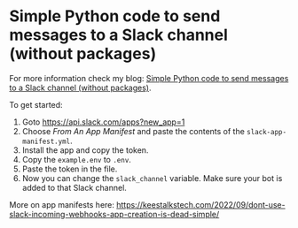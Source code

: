 # Simple Python code to send messages to a Slack channel (without packages)

For more information check my blog: <a href="https://keestalkstech.com/2019/10/simple-python-code-to-send-message-to-slack-channel-without-packages/#manifest">Simple Python code to send messages to a Slack channel (without packages)</a>.

To get started:

1. Goto https://api.slack.com/apps?new_app=1
1. Choose _From An App Manifest_ and paste the contents of the `slack-app-manifest.yml`.
1. Install the app and copy the token.
1. Copy the `example.env` to `.env`.
1. Paste the token in the file.
1. Now you can change the `slack_channel` variable. Make sure your bot is added to that Slack channel.

More on app manifests here: https://keestalkstech.com/2022/09/dont-use-slack-incoming-webhooks-app-creation-is-dead-simple/
